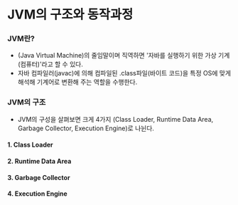 # JVM의 구조와 동작과정

### JVM란?
- (Java Virtual Machine)의 줄임말이며 직역하면 '자바를 실행하기 위한 가상 기계(컴퓨터)'라고 할 수 있다.
- 자바 컴파일러(javac)에 의해 컴파일된 .class파일(바이트 코드)을 특정 OS에 맞게 해석해 기계어로 변환해 주는 역할을 수행한다.

### JVM의 구조
- JVM의 구성을 살펴보면 크게 4가지 (Class Loader, Runtime Data Area,  Garbage Collector, Execution Engine)로 나뉜다.

#### 1. Class Loader
#### 2. Runtime Data Area
#### 3. Garbage Collector
#### 4. Execution Engine
